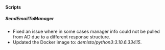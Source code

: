 
#### Scripts
##### SendEmailToManager
- Fixed an issue where in some cases manager info could not be pulled from AD due to a different response structure. 
- Updated the Docker image to: *demisto/python3:3.10.6.33415*.
